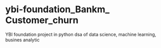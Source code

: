 # ybi-foundation_Bankm_ Customer_churn
YBI foundation project in python dsa of data science, machine learning, busines analytic
